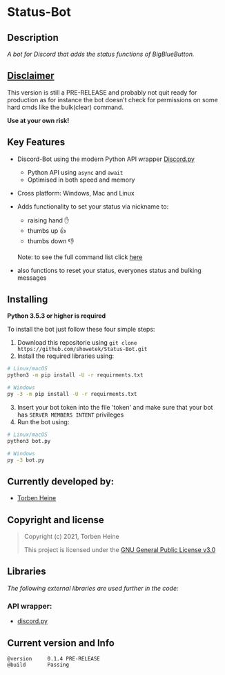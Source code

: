 # **Status-Bot**
## **Description**
*A bot for Discord that adds the status functions of BigBlueButton.*

## <ins>Disclaimer</ins>
This version is still a PRE-RELEASE and probably not quit ready for production as for instance the bot doesn't check for permissions on some hard cmds like the bulk(clear) command.

**Use at your own risk!**

## **Key Features**
* Discord-Bot using the modern Python API wrapper [Discord.py](https://github.com/Rapptz/discord.py)
    * Python API using ``async`` and ``await``
    * Optimised in both speed and memory
* Cross platform: Windows, Mac and Linux
* Adds functionality to set your status via nickname to:
    * raising hand ✋
    * thumbs up 👍
    * thumbs down 👎

    Note: to see the full command list click [here](https://github.com/showetek/Status-Bot/blob/main/commands.md)
* also functions to reset your status, everyones status and bulking messages

## **Installing**
**Python 3.5.3 or higher is required**

To install the bot just follow these four simple steps:

1. Download this repositorie using ``git clone https://github.com/showetek/Status-Bot.git``
2. Install the required libraries using:
```sh
# Linux/macOS
python3 -m pip install -U -r requirments.txt

# Windows
py -3 -m pip install -U -r requirments.txt
```
3. Insert your bot token into the file 'token' and make sure that your bot has ``SERVER MEMBERS INTENT`` privileges
4. Run the bot using:
```sh
# Linux/macOS
python3 bot.py

# Windows
py -3 bot.py
```

## **Currently developed by:**
* [Torben Heine](https://github.com/showetek)

## **Copyright and license**
>Copyright (c) 2021, Torben Heine
>
>This project is licensed under the [GNU General Public License v3.0](https://github.com/showetek/Status-Bot/blob/main/LICENSE)

## **Libraries**
*The following external libraries are used further in the code:*

### API wrapper:
* [discord.py](https://github.com/Rapptz/discord.py)

## **Current version and Info**
    @version     0.1.4 PRE-RELEASE
    @build       Passing
